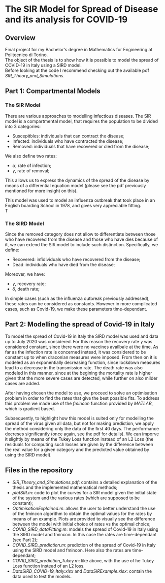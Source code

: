 # The SIR Model for Spread of Disease and its analysis for COVID-19

## Overview
Final project for my Bachelor's degree in Mathematics for Engineering at Politecnico di Torino. </br>
The object of the thesis is to show how it is possible to model the spread of COVID-19 in Italy using a SIRD model. </br>
Before looking at the code I recommend checking out the available pdf *SIR_Theory_and_Simulations*.

## Part 1: Compartmental Models 

### The SIR Model

There are various approaches to modelling infectious diseases. The SIR model is a compartmental model, that requires the population to be divided into 3 categories: </br>
- Suscepitbles: individuals that can contract the disease;
- Infected: individuals who have contracted the disease;
- Removed: individuals that have recovered or died from the disease;

We also define two rates:  
- $\alpha$, rate of infection;
-  $\gamma$, rate of removal;

This allows us to express the dynamics of the spread of the disease by means of a differential equation model (please see the pdf previously mentioned for more insight on this).

This model was used to model an influenza outbreak that took place in an English boarding School in 1978, and gives very appreciable fitting.</br> T

### The SIRD Model

Since the removed category does not allow to differentiate between those who have recovered from the disease and those who have dies because of it, we can extend the SIR model to include such distinction. Specifically, we define:
- Recovered: infidividuals who have recovered from the disease;
- Dead: individuals who have died from the disease;

Moreover, we have:
- $\gamma$, recovery rate;
- $\delta$, death rate;

In simple cases (such as the influenza outbreak previously addressed), these rates can be considered as constants. However in more complicated cases, such as Covid-19, we make these parameters time-dependant.

## Part 2: Modelling the spread of Covid-19 in Italy

To model the spread of Covid-19 in Italy the SIRD model was used and data up to July 2020 was considered. For this reason the recovery rate $\gamma$ was considered constant, since there were no vaccines availbale at the time. As far as the infection rate is concerned instead, it was considered to be constant up to when draconian measures were imposed. From then on it is modeled as an exponentially decreasing function, since lockdown measures lead to a decrease in the transmission rate. The death rate was also modeled in this manner, since at the begining the mortality rate is higher given that the more severe cases are detected, while further on also milder cases are added. </br>

After having chosen the model to use, we proceed to solve an optimisation problem in order to find the rates that give the best possible fits. To address this problem we made use of the *fmincon* function provided by *MATLAB*, which is gradient based.

Subsequently, to highlight how this model is suited only for modelling the spread of the virus given all data, but not for making prediction, we apply the method considering only the data of the first 40 days. The performance decreses significantly (once again, see the pdf for details). We can imporve it slightly by means of the Tukey Loss function instead of an L2 Loss (the residuals for computing such losses are given by the difference between the real value for a given category and the predicted value obtained by using the SIRD model).

## Files in the repository

- *SIR_Theory_and_Simulations.pdf*: contains a detailed explanation of the thesis and the implemented mathematical methods;
- *plotSIR.m*: code to plot the curves for a SIR model given the initial state of the system and the various rates (which are supposed to be constant);
- *OptimisationExplained.m*: allows the user to better understand the use of the fmincon algorithm to obtain the optimal values for the rates by means of an example. Plots are provided to visually see the difference between the model with initial choice of rates vs the optimal choice;
- *COVID_SIRD_dataFitting.m*: models the spread of Covid-19 in Italy using the SIRD model and fmincon. In this case the rates are time-dependant (see Part 2);
- *COVID_SIRD_prediction.m*: prediction of the spread of Covid-19 in Italy using the SIRD model and fmincon. Here also the rates are time-dependant;
- *COVID_SIRD_prediction_Tukey.m*: like above, with the use of he Tukey Loss function instead of an L2 loss.
- *DataSIRD_COVID-19_Italy.xlsx* and *DataSIRExample.xlsx*: contain the data used to test the models.
